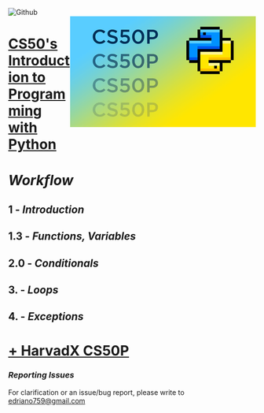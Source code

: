
![Github](https://img.shields.io/badge/Github-0.0.1-green.svg)<br/>
<img src='./cs50p.png' height='auto' width='auto' align='right'>

# [CS50's Introduction to Programming with Python](https://cs50.harvard.edu/python/2022/#how-to-take-this-course)


# _Workflow_
## 1   - _Introduction_
## 1.3 - _Functions, Variables_
## 2.0 - _Conditionals_
## 3.  - _Loops_
## 4.  - _Exceptions_

# [+ HarvadX CS50P](https://learning.edx.org/course/course-v1:HarvardX+CS50P+Python/home)

### _Reporting Issues_
For clarification or an issue/bug report, please write to <edriano759@gmail.com> 
